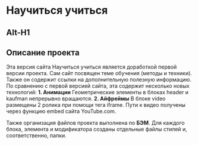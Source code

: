 # Научиться учиться
Alt-H1
------

## Описание проекта


Эта версия сайта Научиться учиться является доработкой первой версии проекта.
Сам сайт посвящен теме обучения (методы и техники). Также он содержит ссылки на дополнительную полезную информацию.
По сравнению с первой версией сайта, эта содержит несколько новых технологий:
**1. Анимации**
	Геометрические элементы в блоках header и kaufman непрерывно вращаются.
**2. Айфреймы**
	В блоке video размещены 2 ролика при помощи тега iframe. Пути к видео получены через функцию embed сайта YouTube.com.

Также организация файлов проекта выполнена по **БЭМ**. Для каждого блока, элемента и модификатора созданы отдельные файлы стилей и,
соответственно, папки.